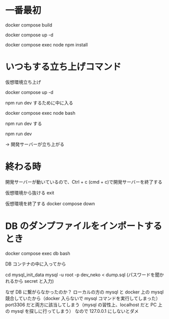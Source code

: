# 一番最初

docker compose build

docker compose up -d

docker compose exec node npm install

# いつもする立ち上げコマンド

仮想環境立ち上げ

docker compose up -d

npm run dev するために中に入る

docker compose exec node bash

npm run dev する

npm run dev

→ 開発サーバーが立ち上がる

# 終わる時

開発サーバーが動いているので、Ctrl + c (cmd + c)で開発サーバーを終了する

仮想環境から抜ける
exit

仮想環境を終了する
docker compose down

# DB のダンプファイルをインポートするとき

docker compose exec db bash

DB コンテナの中に入ってから

cd mysql_init_data
mysql -u root -p dev_neko < dump.sql
(パスワードを聞かれるから secret と入力)

なぜ DB に繋がらなかったのか？
ローカルの方の mysql と docker 上の mysql 競合していたから（docker 入らないで mysql コマンドを実行してしまった）
port3306 だと両方に該当してしまう（mysql の習性上、localhost だと PC 上の mysql を探しに行ってしまう）
なので 127.0.0.1 にしないとダメ
